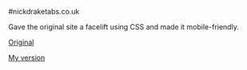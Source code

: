 #nickdraketabs.co.uk

Gave the original site a facelift using CSS and made it mobile-friendly.

[Original](http://nickdraketabs.co.uk/)

[My version](https://leoreeves.github.io/projects/nickdraketabs.co.uk/)
